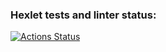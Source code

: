 ### Hexlet tests and linter status:
[![Actions Status](https://github.com/EvgRass/php-project-lvl3/workflows/hexlet-check/badge.svg)](https://github.com/EvgRass/php-project-lvl3/actions)